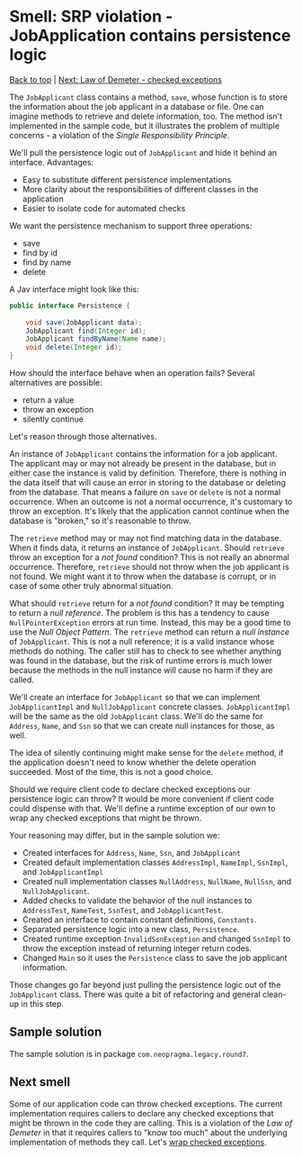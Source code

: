 # Smell: SRP violation - JobApplication contains persistence logic

[Back to top](notes.md) | [Next: Law of Demeter - checked exceptions](notes-checked-exceptions.md)

The ```JobApplicant``` class contains a method, ```save```, whose function is to store the information about the job applicant in a database or file. One can imagine methods to retrieve and delete information, too. The method isn't implemented in the sample code, but it illustrates the problem of multiple concerns - a violation of the _Single Responsibility Principle_. 

We'll pull the persistence logic out of ```JobApplicant``` and hide it behind an interface. Advantages:

- Easy to substitute different persistence implementations
- More clarity about the responsibilities of different classes in the application
- Easier to isolate code for automated checks

We want the persistence mechanism to support three operations:

- save
- find by id
- find by name
- delete

A Jav interface might look like this:

```java
public interface Persistence {
	
	void save(JobApplicant data);
	JobApplicant find(Integer id);
	JobApplicant findByName(Name name);
	void delete(Integer id);
}
```

How should the interface behave when an operation fails? Several alternatives are possible:

- return a value
- throw an exception
- silently continue

Let's reason through those alternatives.

An instance of ```JobApplicant``` contains the information for a job applicant. The applicant may or may not already be present in the database, but in either case the instance is valid by definition. Therefore, there is nothing in the data itself that will cause an error in storing to the database or deleting from the database. That means a failure on ```save``` or ```delete``` is not a normal occurrence. When an outcome is not a normal occurrence, it's customary to throw an exception. It's likely that the application cannot continue when the database is "broken," so it's reasonable to throw.

The ```retrieve``` method may or may not find matching data in the database. When it finds data, it returns an instance of ```JobApplicant```. Should ```retrieve``` throw an exception for a _not found_ condition? This is not really an abnormal occurrence. Therefore, ```retrieve``` should not throw when the job applicant is not found. We might want it to throw when the database is corrupt, or in case of some other truly abnormal situation. 

What should ```retrieve``` return for a _not found_ condition? It may be tempting to return a _null reference_. The problem is this has a tendency to cause ```NullPointerException``` errors at run time. Instead, this may be a good time to use the _Null Object Pattern_. The ```retrieve``` method can return a _null instance_ of ```JobApplicant```. This is not a null reference; it is a valid instance whose methods do nothing. The caller still has to check to see whether anything was found in the database, but the risk of runtime errors is much lower because the methods in the null instance will cause no harm if they are called.

We'll create an interface for ```JobApplicant``` so that we can implement ```JobApplicantImpl``` and ```NullJobApplicant``` concrete classes. ```JobApplicantImpl``` will be the same as the old ```JobApplicant``` class. We'll do the same for ```Address```, ```Name```, and ```Ssn``` so that we can create null instances for those, as well.

The idea of silently continuing might make sense for the ```delete``` method, if the application doesn't need to know whether the delete operation succeeded. Most of the time, this is not a good choice.

Should we require client code to declare checked exceptions our persistence logic can throw? It would be more convenient if client code could dispense with that. We'll define a runtime exception of our own to wrap any checked exceptions that might be thrown.

Your reasoning may differ, but in the sample solution we:

- Created interfaces for ```Address```, ```Name```, ```Ssn```, and ```JobApplicant```
- Created default implementation classes ```AddressImpl```, ```NameImpl```, ```SsnImpl```, and ```JobApplicantImpl```
- Created null implementation classes ```NullAddress```, ```NullName```, ```NullSsn```, and ```NullJobApplicant```.
- Added checks to validate the behavior of the null instances to ```AddressTest```, ```NameTest```, ```SsnTest```, and ```JobApplicantTest```.
- Created an interface to contain constant definitions, ```Constants```.
- Separated persistence logic into a new class, ```Persistence```.
- Created runtime exception ```InvalidSsnException``` and changed ```SsnImpl``` to throw the exception instead of returning integer return codes.
- Changed ```Main``` so it uses the ```Persistence``` class to save the job applicant information.

Those changes go far beyond just pulling the persistence logic out of the ```JobApplicant``` class. There was quite a bit of refactoring and general clean-up in this step. 

## Sample solution

The sample solution is in package ```com.neopragma.legacy.round7```.

## Next smell

Some of our application code can throw checked exceptions. The current implementation requires callers to declare any checked exceptions that might be thrown in the code they are calling. This is a violation of the _Law of Demeter_ in that it requires callers to "know too much" about the underlying implementation of methods they call. Let's [wrap checked exceptions](notes-checked-exceptions.md).

